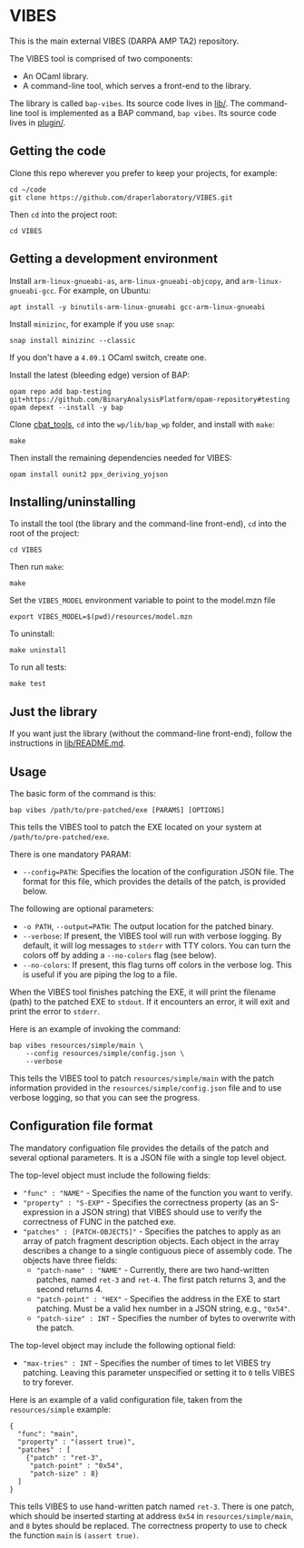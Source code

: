 # VIBES

This is the main external VIBES (DARPA AMP TA2) repository.

The VIBES tool is comprised of two components:

* An OCaml library.
* A command-line tool, which serves a front-end to the library. 

The library is called `bap-vibes`. Its source code lives in [lib/](./lib). 
The command-line tool is implemented as a BAP command, `bap vibes`. Its 
source code lives in [plugin/](./plugin).


## Getting the code

Clone this repo wherever you prefer to keep your projects, for example:

    cd ~/code
    git clone https://github.com/draperlaboratory/VIBES.git

Then `cd` into the project root:

    cd VIBES


## Getting a development environment

Install `arm-linux-gnueabi-as`, `arm-linux-gnueabi-objcopy`, and
`arm-linux-gnueabi-gcc`. For example, on Ubuntu:

    apt install -y binutils-arm-linux-gnueabi gcc-arm-linux-gnueabi

Install `minizinc`, for example if you use `snap`:

    snap install minizinc --classic

If you don't have a `4.09.1` OCaml switch, create one. 

Install the latest (bleeding edge) version of BAP:

    opam repo add bap-testing git+https://github.com/BinaryAnalysisPlatform/opam-repository#testing
    opam depext --install -y bap

Clone [cbat_tools](https://github.com/draperlaboratory/cbat_tools), `cd`
into the `wp/lib/bap_wp` folder, and install with `make`:

    make

Then install the remaining dependencies needed for VIBES:

    opam install ounit2 ppx_deriving_yojson


## Installing/uninstalling

To install the tool (the library and the command-line front-end), `cd` into
the root of the project:

    cd VIBES

Then run `make`:

    make

Set the `VIBES_MODEL` environment variable to point to the model.mzn file

    export VIBES_MODEL=$(pwd)/resources/model.mzn

To uninstall:

    make uninstall

To run all tests:

    make test


## Just the library

If you want just the library (without the command-line front-end), follow
the instructions in [lib/README.md](./lib/README.md).


## Usage

The basic form of the command is this:

    bap vibes /path/to/pre-patched/exe [PARAMS] [OPTIONS]

This tells the VIBES tool to patch the EXE located on your system at
`/path/to/pre-patched/exe`.

There is one mandatory PARAM:

* `--config=PATH`:
  Specifies the location of the configuration JSON file.  The format for this
  file, which provides the details of the patch, is provided below.

The following are optional parameters:

* `-o PATH`, `--output=PATH`:
  The output location for the patched binary.
* `--verbose`:
  If present, the VIBES tool will run with verbose logging. By default, it
  will log messages to `stderr` with TTY colors. You can turn the colors off
  by adding a `--no-colors` flag (see below).
* `--no-colors`:
  If present, this flag turns off colors in the verbose log. This is useful
  if you are piping the log to a file.

When the VIBES tool finishes patching the EXE, it will print the
filename (path) to the patched EXE to `stdout`. If it encounters an error,
it will exit and print the error to `stderr`.

Here is an example of invoking the command:

    bap vibes resources/simple/main \
        --config resources/simple/config.json \
        --verbose

This tells the VIBES tool to patch `resources/simple/main` with the patch
information provided in the `resources/simple/config.json` file and to use
verbose logging, so that you can see the progress.

## Configuration file format

The mandatory configuation file provides the details of the patch and several
optional parameters.  It is a JSON file with a single top level object.

The top-level object must include the following fields:

* `"func" : "NAME"` - 
  Specifies the name of the function you want to verify.
* `"property" : "S-EXP"` -
  Specifies the correctness property (as an S-expression in a JSON string)
  that VIBES should use to verify the correctness of FUNC in the patched exe.
* `"patches" : [PATCH-OBJECTS]"` -
  Specifies the patches to apply as an array of patch fragment description
  objects.  Each object in the array describes a change to a single contiguous
  piece of assembly code.  The objects have three fields:
  * `"patch-name" : "NAME"` -
    Currently, there are two hand-written patches, named `ret-3` and `ret-4`.
    The first patch returns 3, and the second returns 4.
  * `"patch-point" : "HEX"` -
    Specifies the address in the EXE to start patching.  Must be a valid hex
    number in a JSON string, e.g., `"0x54"`.
  * `"patch-size" : INT` -
    Specifies the number of bytes to overwrite with the patch.

The top-level object may include the following optional field:

* `"max-tries" : INT` -
  Specifies the number of times to let VIBES try patching. Leaving this
  parameter unspecified or setting it to `0` tells VIBES to try forever.

Here is an example of a valid configuration file, taken from the
`resources/simple` example:

```
{
  "func": "main",
  "property" : "(assert true)",
  "patches" : [
    {"patch" : "ret-3",
     "patch-point" : "0x54",
     "patch-size" : 8}
  ]
}
```

This tells VIBES to use hand-written patch named `ret-3`. There is one patch,
which should be inserted starting at address `0x54` in `resources/simple/main`,
and `8` bytes should be replaced.  The correctness property to use to check 
the function `main` is `(assert true)`.

